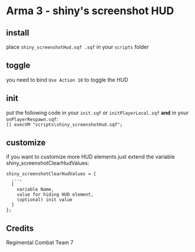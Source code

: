 # Arma 3 - shiny's screenshot HUD

## install

place `shiny_screenshotHud.sqf .sqf` in your `scripts` folder

## toggle

you need to bind `Use Action 10` to toggle the HUD

## init

put the following code in your `init.sqf` or `initPlayerLocal.sqf` **and** in your `onPlayerRespawn.sqf`:  
`[] execVM "scripts\shiny_screenshotHud.sqf";`

## customize

if you want to customize more HUD elements just extend the variable shiny_screenshotClearHudValues:
```
shiny_screenshotClearHudValues = [
  ...,
  [
    variable Name,
    value for hiding HUD element,
    (optional) init value
  ]
};
```

## Credits
Regimental Combat Team 7
